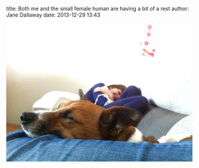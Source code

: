 
title: Both me and the small female human are having a bit of a rest
author: Jane Dallaway
date: 2013-12-29 13:43

<div><a href="/media/VBtp_photo.JPG"><img src="/media/VBtp_thumb_photo.JPG" width="500" height="373"/></a></div>



 
      